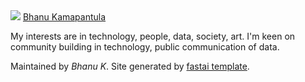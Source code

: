 <link rel="me" href="https://twitter.com/thoughtisdead" />
<link rel="me" href="https://github.com/bkamapantula" />
<div class="h-card">
  <img class="u-photo" src="https://pbs.twimg.com/profile_images/518408193223823360/RlI4mv9C_400x400.jpeg"/>
  <a class="u-url u-uid" href="https://bkamapantula.github.io">Bhanu Kamapantula</a>
</div>

My interests are in technology, people, data, society, art. I'm keen on community building in technology, public communication of data.

Maintained by *Bhanu K*. Site generated by [fastai template](https://github.com/fastai/fast_template).

